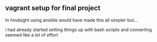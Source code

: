 ## vagrant setup for final project
In hindsight using ansible would have made this all simpler but...

i had already started setting things up with bash scripts and converting seemed like a lot of effort


